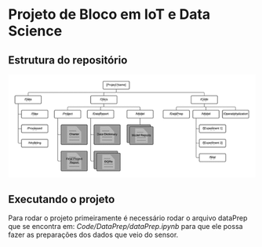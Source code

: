 # Projeto de Bloco em IoT e Data Science

## Estrutura do repositório

![Estrutura do repositório](project_structure.png)

## Executando o projeto
Para rodar o projeto primeiramente é necessário rodar o arquivo dataPrep que se encontra em: _Code/DataPrep/dataPrep.ipynb_ para que ele possa fazer as preparações dos dados que veio do sensor.
